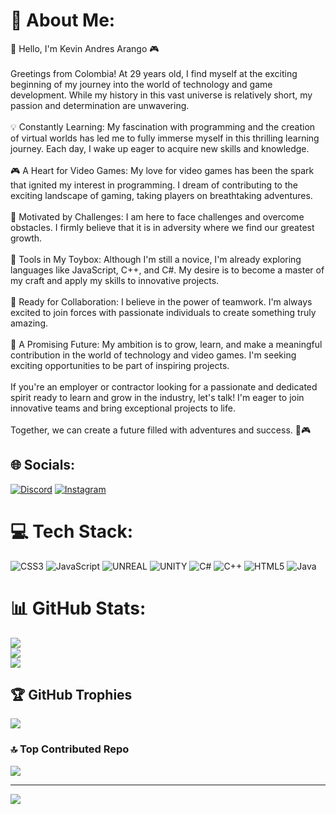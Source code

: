 # 💫 About Me:
🚀 Hello, I'm Kevin Andres Arango 🎮<br><br>Greetings from Colombia! At 29 years old, I find myself at the exciting beginning of my journey into the world of technology and game development. While my history in this vast universe is relatively short, my passion and determination are unwavering.<br><br>💡 Constantly Learning: My fascination with programming and the creation of virtual worlds has led me to fully immerse myself in this thrilling learning journey. Each day, I wake up eager to acquire new skills and knowledge.<br><br>🎮 A Heart for Video Games: My love for video games has been the spark that ignited my interest in programming. I dream of contributing to the exciting landscape of gaming, taking players on breathtaking adventures.<br><br>🌟 Motivated by Challenges: I am here to face challenges and overcome obstacles. I firmly believe that it is in adversity where we find our greatest growth.<br><br>🤖 Tools in My Toybox: Although I'm still a novice, I'm already exploring languages like JavaScript, C++, and C#. My desire is to become a master of my craft and apply my skills to innovative projects.<br><br>🔗 Ready for Collaboration: I believe in the power of teamwork. I'm always excited to join forces with passionate individuals to create something truly amazing.<br><br>🚀 A Promising Future: My ambition is to grow, learn, and make a meaningful contribution in the world of technology and video games. I'm seeking exciting opportunities to be part of inspiring projects.<br><br>If you're an employer or contractor looking for a passionate and dedicated spirit ready to learn and grow in the industry, let's talk! I'm eager to join innovative teams and bring exceptional projects to life.<br><br>Together, we can create a future filled with adventures and success. 🚀🎮


## 🌐 Socials:
[![Discord](https://img.shields.io/badge/Discord-%237289DA.svg?logo=discord&logoColor=white)](https://discord.gg/#8870) [![Instagram](https://img.shields.io/badge/Instagram-%23E4405F.svg?logo=Instagram&logoColor=white)](https://instagram.com/kevinarango116) 

# 💻 Tech Stack:
![CSS3](https://img.shields.io/badge/css3-%231572B6.svg?style=for-the-badge&logo=css3&logoColor=white) ![JavaScript](https://img.shields.io/badge/javascript-%23323330.svg?style=for-the-badge&logo=javascript&logoColor=%23F7DF1E) ![UNREAL](https://img.shields.io/badge/unreal-%2320232a.svg?style=for-the-badge&logo=unreal-engine&logoColor=white) ![UNITY](https://img.shields.io/badge/Unity-%2320232a.svg?style=for-the-badge&logo=unity&logoColor=white) ![C#](https://img.shields.io/badge/c%23-%23239120.svg?style=for-the-badge&logo=c-sharp&logoColor=white) ![C++](https://img.shields.io/badge/c++-%2300599C.svg?style=for-the-badge&logo=c%2B%2B&logoColor=white) ![HTML5](https://img.shields.io/badge/html5-%23E34F26.svg?style=for-the-badge&logo=html5&logoColor=white) ![Java](https://img.shields.io/badge/java-%23ED8B00.svg?style=for-the-badge&logo=java&logoColor=white)
# 📊 GitHub Stats:
![](https://github-readme-stats.vercel.app/api?username=NagaiFukuyoshi&theme=dark&hide_border=false&include_all_commits=false&count_private=false)<br/>
![](https://github-readme-streak-stats.herokuapp.com/?user=NagaiFukuyoshi&theme=dark&hide_border=false)<br/>
![](https://github-readme-stats.vercel.app/api/top-langs/?username=NagaiFukuyoshi&theme=dark&hide_border=false&include_all_commits=false&count_private=false&layout=compact)

## 🏆 GitHub Trophies
![](https://github-profile-trophy.vercel.app/?username=NagaiFukuyoshi&theme=monokai&no-frame=false&no-bg=true&margin-w=4)

### 🔝 Top Contributed Repo
![](https://github-contributor-stats.vercel.app/api?username=NagaiFukuyoshi&limit=5&theme=dark&combine_all_yearly_contributions=true)

---
[![](https://visitcount.itsvg.in/api?id=NagaiFukuyoshi&icon=0&color=0)](https://visitcount.itsvg.in)

<!-- Proudly created with GPRM ( https://gprm.itsvg.in ) -->
